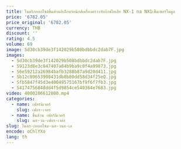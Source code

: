 ```yaml
---
title: ไนตริกออกไซด์ชิ้นส่วนอิเล็กทรอนิกส์เครื่องตรวจจับก๊าซไอเสีย NX-1 na NX1เซ็นเซอร์โมดูล
price: '6782.05'
price_original: '6782.05'
currency: THB
discount: ''
rating: 4.5
volume: 69
image: Sd30cb39de3f142029b508bdbbdc2dab7F.jpg
images:
  - Sd30cb39de3f142029b508bdbbdc2dab7F.jpg
  - S9123d8e3c047407a84b9ba9c0f4a99873.jpg
  - S6e59212a26984bafb3288b87a9d20d411.jpg
  - Sb12c89653908431db8b80dd58d34f25eQ.jpg
  - Sfb5847f45d3e40049575167bf9f6f7fb3.jpg
  - S4174756848dd4f5d9854ce540364e7683.jpg
video: 4000206612800.mp4
categories:
  - name: เฟอร์นิเจอร์
    slug: เฟอร-เจอร
  - name: ชิ้นส่วน เฟอร์นิเจอร์
    slug: นส-วน-เฟอร-เจอร
slug: ไนตร-กออกไซด-นส-วนอ-เล
encode: oChlYXo
lang: th
---
```

  